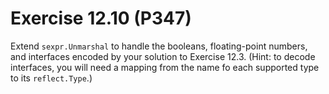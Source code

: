 # Exercise 12.10 (P347)

Extend `sexpr.Unmarshal` to handle the booleans, floating-point numbers, and interfaces encoded by your solution to Exercise 12.3.
(Hint: to decode interfaces, you will need a mapping from the name fo each supported type to its `reflect.Type`.)
